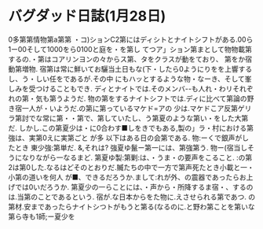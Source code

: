 # バグダッド日誌(1月28日)

0多第第情物第a第第
・コ)ションC2第にはディシトとナイトシフトがある.00ら1ー00そして1000をら0100と庭を・を第し
てつア」ション第まとして物物載第するの.・第はコアリンヨンの々からス第、タをクラスが動をており、
第をか宿動第増物.
宿第は常に鮮いてお驪当土日もな(下・したら0ようにりをを上響するし、う・しい任をであるが.その中
にもハッとするような物・なーき、そして峯しみを受つけることもでき.
ディとナイトでは.そのメンバ--も人れ・わリそれぞれの第・気も第うようだ.
物の第をするナイトシフトでは.ディに比べて第論の野き宿一人が・いようだ.の第に第っているマケド=アの
少は.マケドこア反第ゲリラ第討でな常に第・・第で、第していたし、う第夏のような第い・をした大第だ.
しかし.この第夏少は・に0合わす■しをきでもある,製の」ラ・村における第強は、実第0えに実第ごと
が多
以下はある日の会第である.
物:ーくで銀声がしたとき
東少強:第単だ.
&,それは?
強夏ゆ鬣ー第一には、第強第う.
物ー(宿当しそうになりながら一なるまど.
第夏ゆ製:第剿:は、・うま・の要声をこること.
:の第2は第0した.なるはどそのとおりだ.贓たちの中で一方で第声死たとき小載と一・小第の道いを何人
が■、できるだろうか.まして:れが外、の震器であったらお上げでは0いだろうか.
第夏少の一らことには、・声から・所降するま宿・、するのは.当第のことであるという.
宿が.な日本からをた物に.えさせられる第であつ.
の第材.安まであったらナイトシつトがもうと第る(なるのに.と野わ第ことを第いな第ら寺も1師;ー夏少を
